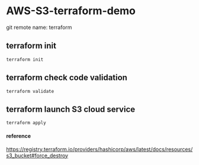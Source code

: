 # AWS-S3-terraform-demo
git remote name: terraform

## terraform init
    terraform init

## terraform check code validation
    terraform validate

## terraform launch S3 cloud service
    terraform apply
  
#### reference
https://registry.terraform.io/providers/hashicorp/aws/latest/docs/resources/s3_bucket#force_destroy


